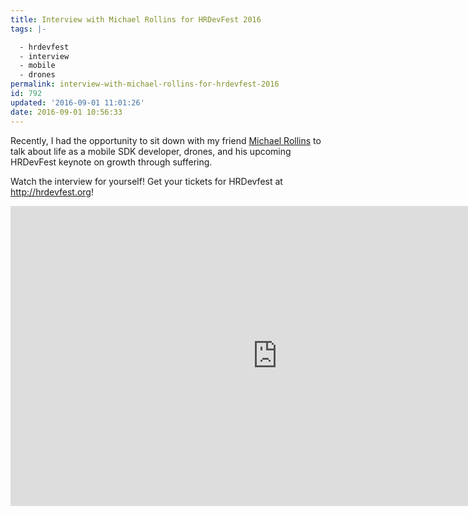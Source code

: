 ```yaml
---
title: Interview with Michael Rollins for HRDevFest 2016
tags: |-

  - hrdevfest
  - interview
  - mobile
  - drones
permalink: interview-with-michael-rollins-for-hrdevfest-2016
id: 792
updated: '2016-09-01 11:01:26'
date: 2016-09-01 10:56:33
---
```


Recently, I had the opportunity to sit down with my friend [Michael Rollins](http://www.rollins.io) to talk about life as a mobile SDK developer, drones, and his upcoming HRDevFest keynote on growth through suffering.

Watch the interview for yourself!  Get your tickets for HRDevfest at http://hrdevfest.org!

<iframe width="854" height="480" src="https://www.youtube.com/embed/J5vov9TuNOU" frameborder="0" allowfullscreen></iframe>

